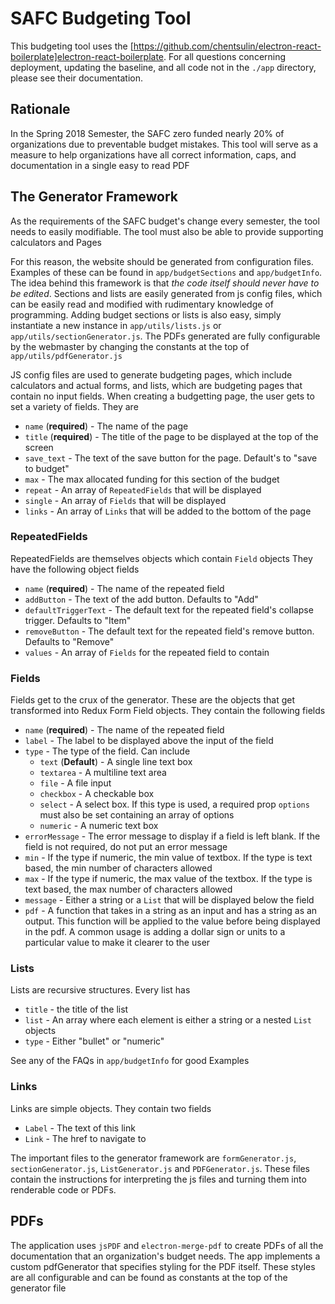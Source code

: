 # SAFC Budgeting Tool

This budgeting tool uses the [https://github.com/chentsulin/electron-react-boilerplate]electron-react-boilerplate. For all questions concerning deployment, updating the baseline, and all code not in the `./app` directory, please see their documentation.

## Rationale
In the Spring 2018 Semester, the SAFC zero funded nearly 20% of organizations due to preventable budget mistakes. This tool will serve as a measure to help organizations have all correct information, caps, and documentation in a single easy to read PDF

## The Generator Framework
As the requirements of the SAFC budget's change every semester, the tool needs to easily modifiable. The tool must also be able to provide supporting calculators and Pages

For this reason, the website should be generated from configuration files. Examples of these can be found in `app/budgetSections` and `app/budgetInfo`. The idea behind this framework is that *the code itself should never have to be edited*. Sections and lists are easily generated from js config files, which can be easily read and modified with rudimentary knowledge of programming. Adding budget sections or lists is also easy, simply instantiate a new instance in `app/utils/lists.js` or `app/utils/sectionGenerator.js`. The PDFs generated are fully configurable by the webmaster by changing the constants at the top of `app/utils/pdfGenerator.js`

JS config files are used to generate budgeting pages, which include calculators and actual forms, and lists, which are budgeting pages that contain no input fields. When creating a budgetting page, the user gets to set a variety of fields. They are
* `name` (**required**) - The name of the page
* `title` (**required**) - The title of the page to be displayed at the top of the screen
* `save_text` - The text of the save button for the page. Default's to "save to budget"
* `max` - The max allocated funding for this section of the budget
* `repeat` - An array of `RepeatedFields` that will be displayed
* `single` - An array of `Fields` that will be displayed
* `links` - An array of `Links` that will be added to the bottom of the page

### RepeatedFields
RepeatedFields are themselves objects which contain `Field` objects
They have the following object fields
* `name` (**required**) - The name of the repeated field
* `addButton` - The text of the add button. Defaults to "Add"
* `defaultTriggerText` - The default text for the repeated field's collapse trigger. Defaults to "Item"
* `removeButton` - The default text for the repeated field's remove button. Defaults to "Remove"
* `values` - An array of `Fields` for the repeated field to contain

### Fields
Fields get to the crux of the generator. These are the objects that get transformed into Redux Form Field objects. They contain the following fields
* `name` (**required**) - The name of the repeated field
* `label` - The label to be displayed above the input of the field
* `type` - The type of the field. Can include
  * `text` (**Default**) - A single line text box
  * `textarea` - A multiline text area
  * `file` - A file input
  * `checkbox` - A checkable box
  * `select` - A select box. If this type is used, a required prop `options` must also be set containing an array of options
  * `numeric` - A numeric text box
* `errorMessage` - The error message to display if a field is left blank. If the field is not required, do not put an error message
* `min` - If the type if numeric, the min value of textbox. If the type is text based, the min number of characters allowed
* `max` - If the type if numeric, the max value of the textbox. If the type is text based, the max number of characters allowed
* `message` - Either a string or a `List` that will be displayed below the field
* `pdf` - A function that takes in a string as an input and has a string as an output. This function will be applied to the value before being displayed in the pdf. A common usage is adding a dollar sign or units to a particular value to make it clearer to the user

### Lists
Lists are recursive structures. Every list has
* `title` - the title of the list
* `list` - An array where each element is either a string or a nested `List` objects
* `type` - Either "bullet" or "numeric"

See any of the FAQs in `app/budgetInfo` for good Examples

### Links
Links are simple objects. They contain two fields
* `Label` - The text of this link
* `Link` - The href to navigate to


The important files to the generator framework are `formGenerator.js`, `sectionGenerator.js`, `ListGenerator.js` and `PDFGenerator.js`. These files contain the instructions for interpreting the js files and turning them into renderable code or PDFs.

## PDFs
The application uses `jsPDF` and `electron-merge-pdf` to create PDFs of all the documentation that an organization's budget needs. The app implements a custom pdfGenerator that specifies styling for the PDF itself. These styles are all configurable and can be found as constants at the top of the generator file
